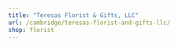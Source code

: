 ```yaml
---
title: "Teresas Florist & Gifts, LLC"
url: /cambridge/teresas-florist-and-gifts-llc/
shop: florist
---
```


